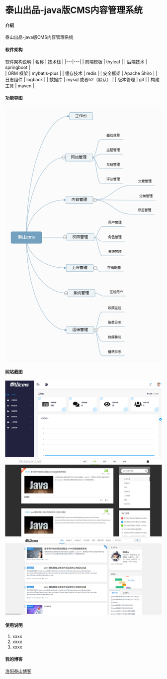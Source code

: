 # 泰山出品-java版CMS内容管理系统

#### 介绍
泰山出品-java版CMS内容管理系统

#### 软件架构

软件架构说明
| 名称  |  技术栈  |
|---|---|
| 前端模板  |   thyleaf |
| 后端技术  |  springboot  |  
| ORM 框架  |  mybatis-plus  | 
| 缓存技术  |  redis  |
| 安全框架  | Apache Shiro  |
|  日志组件 |   logback |
|  数据库 |  mysql 或者h2（默认） |
| 版本管理  |   git |
| 构建工具  |  maven |



#### 功能导图
![输入图片说明](%E6%B3%B0%E5%B1%B1cms.png)
#### 网站截图
![输入图片说明](admin.png)
![输入图片说明](theme1.png)
![输入图片说明](theme2.png)

#### 使用说明

1.  xxxx
2.  xxxx
3.  xxxx

#### 我的博客
[洛阳泰山博客](http://https://blog.csdn.net/weixin_40986713)
